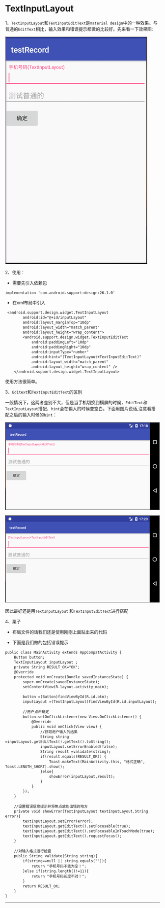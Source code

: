 # TextInputLayout

1、```TextInputLayout```和```TextInputEditText```是```material design```中的一种效果。与普通的```EditText```相比，输入效果和错误提示都做的比较好。先来看一下效果图:

![](https://github.com/zhenghuiC/TextInputLayout/blob/master/src/main/res/drawable-xhdpi/a_img.gif?raw=true)


2、使用：

- 需要先引入依赖包

```
implementation 'com.android.support:design:26.1.0'
```

- 在xml布局中引入

```
 <android.support.design.widget.TextInputLayout
        android:id="@+id/inputLayout"
        android:layout_marginTop="10dp"
        android:layout_width="match_parent"
        android:layout_height="wrap_content">
        <android.support.design.widget.TextInputEditText
            android:paddingLeft="10dp"
            android:paddingRight="10dp"
            android:inputType="number"
            android:hint="(TextInputLayout+TextInputEditText)"
            android:layout_width="match_parent"
            android:layout_height="wrap_content" />
    </android.support.design.widget.TextInputLayout>
```
使用方法很简单。

3、```Editext```和```TextInputEditText```的区别

一般情况下，这两者差别不大，但是当手机切换到横屏的时候，```EditText```和```TextInputLayout```搭配，```hint```会在输入的时候变空白。下面用图片说话,注意看搭配之后的输入时候的```hint```：

![](https://github.com/zhenghuiC/TextInputLayout/blob/master/src/main/res/drawable-xhdpi/b_img.gif?raw=true)

![](https://github.com/zhenghuiC/TextInputLayout/blob/master/src/main/res/drawable-xhdpi/c_img.gif?raw=true)


因此最好还是用```TextInputLayout``` 和```TextInputEditText```进行搭配


4、栗子

- 布局文件的话我们还是使用刚刚上面贴出来的代码

- 下面是我们做的包括错误提示

```
public class MainActivity extends AppCompatActivity {
    Button button;
    TextInputLayout inputLayout ;
    private String RESULT_OK="OK";
    @Override
    protected void onCreate(Bundle savedInstanceState) {
        super.onCreate(savedInstanceState);
        setContentView(R.layout.activity_main);

        button =(Button)findViewById(R.id.btn);
        inputLayout =(TextInputLayout)findViewById(R.id.inputLayout);
        
        //用户点击确定
        button.setOnClickListener(new View.OnClickListener() {
            @Override
            public void onClick(View view) {
                //获取用户输入的结果
                String string =inputLayout.getEditText().getText().toString();
                inputLayout.setErrorEnabled(false);
                String result =validate(string);
                if(result.equals(RESULT_OK)) {
                    Toast.makeText(MainActivity.this, "格式正确", Toast.LENGTH_SHORT).show();
                }else{
                    showError(inputLayout,result);
                }
            }
        });
    }

    //设置错误信息提示并将焦点放到出错的地方
    private void showError(TextInputLayout textInputLayout,String error){
        textInputLayout.setError(error);
        textInputLayout.getEditText().setFocusable(true);
        textInputLayout.getEditText().setFocusableInTouchMode(true);
        textInputLayout.getEditText().requestFocus();
    }

    //对输入格式进行检查
    public String validate(String string){
        if(string==null || string.equals("")){
            return "手机号码不能为空！";
        }else if(string.length()!=11){
            return "手机号码长度不对！";
        }
        return RESULT_OK;
    }
}

```

***
